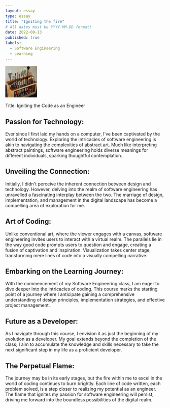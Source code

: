 ```yaml
---
layout: essay
type: essay
title: "Igniting the fire"
# All dates must be YYYY-MM-DD format!
date: 2022-08-13
published: true
labels:
  - Software Engineering
  - Learning
---
```


<img width="100px" class="rounded float-start pe-4" src="../img/igniting/paintbrushes.jpg">

Title: Igniting the Code as an Engineer

## Passion for Technology:
Ever since I first laid my hands on a computer, I've been captivated by the world of technology. Exploring the intricacies of software engineering is akin to navigating the complexities of abstract art. Much like interpreting abstract paintings, software engineering holds diverse meanings for different individuals, sparking thoughtful contemplation.

## Unveiling the Connection:
Initially, I didn't perceive the inherent connection between design and technology. However, delving into the realm of software engineering has unravelled a fascinating interplay between the two. The marriage of design, implementation, and management in the digital landscape has become a compelling area of exploration for me.

## Art of Coding:
Unlike conventional art, where the viewer engages with a canvas, software engineering invites users to interact with a virtual realm. The parallels lie in the way good code prompts users to question and engage, creating a fusion of captivation and inspiration. Visualization takes center stage, transforming mere lines of code into a visually compelling narrative.

## Embarking on the Learning Journey:
With the commencement of my Software Engineering class, I am eager to dive deeper into the intricacies of coding. This course marks the starting point of a journey where I anticipate gaining a comprehensive understanding of design principles, implementation strategies, and effective project management.

## Future as a Developer:
As I navigate through this course, I envision it as just the beginning of my evolution as a developer. My goal extends beyond the completion of the class; I aim to accumulate the knowledge and skills necessary to take the next significant step in my life as a proficient developer.

## The Perpetual Flame:
The journey may be in its early stages, but the fire within me to excel in the world of coding continues to burn brightly. Each line of code written, each problem solved, is a step closer to realizing my potential as an engineer. The flame that ignites my passion for software engineering will persist, driving me forward into the boundless possibilities of the digital realm.
